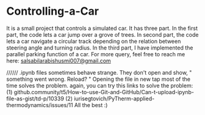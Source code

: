 # Controlling-a-Car
It is a small project that controls a simulated car. It has three part. 
In the first part, the code lets a car jump over a grove of trees.
In second part, the code lets a car navigate a circular track depending on the relation between steering angle and turning radius.
In the third part, I have implemented the parallel parking function of a car.
For more query, feel free to reach me here: salsabilarabishusmi007@gmail.com


////// .ipynb files sometimes behave strange. They don't open and show, " something went wrong. Reload? " 
Opening the file in new tap most of the time solves the problem. 
again, you can try this links to solve the problem: 
(1) github.community/t5/How-to-use-Git-and-GitHub/Can-t-upload-ipynb-file-as-gist/td-p/10339 
(2) iurisegtovich/PyTherm-applied-thermodynamics/issues/11 
All the best :)
